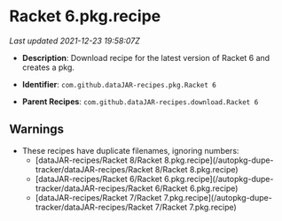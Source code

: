 # Racket 6.pkg.recipe

_Last updated 2021-12-23 19:58:07Z_

- **Description**: Download recipe for the latest version of Racket 6 and creates a pkg.

- **Identifier**: `com.github.dataJAR-recipes.pkg.Racket 6`

- **Parent Recipes**: `com.github.dataJAR-recipes.download.Racket 6`

## Warnings

- These recipes have duplicate filenames, ignoring numbers:
    - [dataJAR-recipes/Racket 8/Racket 8.pkg.recipe](/autopkg-dupe-tracker/dataJAR-recipes/Racket 8/Racket 8.pkg.recipe)
    - [dataJAR-recipes/Racket 6/Racket 6.pkg.recipe](/autopkg-dupe-tracker/dataJAR-recipes/Racket 6/Racket 6.pkg.recipe)
    - [dataJAR-recipes/Racket 7/Racket 7.pkg.recipe](/autopkg-dupe-tracker/dataJAR-recipes/Racket 7/Racket 7.pkg.recipe)